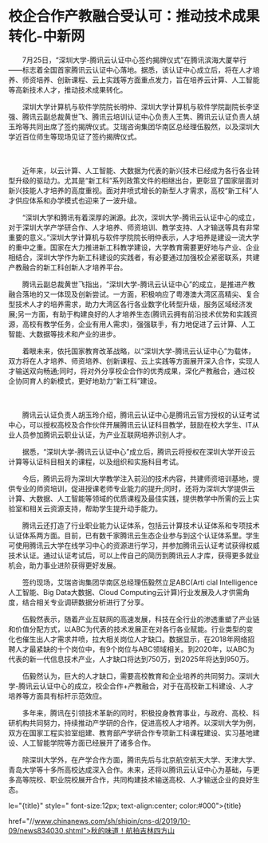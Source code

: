 # 校企合作产教融合受认可：推动技术成果转化-中新网

　　7月25日，“深圳大学-腾讯云认证中心签约揭牌仪式”在腾讯滨海大厦举行——标志着全国首家腾讯云认证中心落地。据悉，该认证中心成立后，将在人才培养、师资培养、创新课程、云上实践等方面重点发力，旨在培养云计算、人工智能等高新技术人才，推动技术成果转化。

　　深圳大学计算机与软件学院院长明仲、深圳大学计算机与软件学院副院长李坚强、腾讯云副总裁黄世飞、腾讯云培训认证中心负责人王隽、腾讯云认证负责人胡玉玲等共同出席了签约揭牌仪式。艾瑞咨询集团华南区总经理伍毅然，以及深圳大学近百位师生等现场见证了签约揭牌仪式。

　　

　　近年来，以云计算、人工智能、大数据为代表的新兴技术已经成为各行各业转型升级的驱动力。尤其是“新工科”系列政策文件的相继出台，更彰显了国家层面对新兴技能人才培养的高度重视。面对井喷式增长的新型人才需求，高校“新工科”人才供应体系和办学模式也迎来了一波升级。

　　“深圳大学和腾讯有着深厚的渊源。此次，深圳大学-腾讯云认证中心的成立，对于深圳大学产学研合作、人才培养、师资培训、教学支持、人才输送等具有非常重要的意义。”深圳大学计算机与软件学院院长明仲表示，人才培养是建设一流大学的重中之重。国家在大力推进新工科教学建设，大学教育需要更好地与产业、企业相结合，深圳大学作为新工科建设的实践者，有必要通过加强校企紧密联系，共建产教融合的新工科创新人才培养平台。

　　腾讯云副总裁黄世飞指出，“深圳大学-腾讯云认证中心”的成立，是推进产教融合落地的又一体现及创新尝试。一方面，积极响应了粤港澳大湾区高精尖、复合型技术人才的培养需求，助力大湾区各行各业数字化转型升级，服务区域经济发展;另一方面，有助于构建良好的人才培养生态(腾讯云拥有前沿技术优势和实践资源，高校有教学任务，企业有用人需求)，强强联手，有力地促进了云计算、人工智能、大数据等技术和产业的进步。

　　着眼未来，依托国家教育改革战略，以“深圳大学-腾讯云认证中心”为载体，双方将在人才培养、师资培养、创新课程、云上实践等方面展开深入合作，实现人才输送双向畅通;同时，将对外分享校企合作的优秀成果，深化产教融合，通过校企协同育人的新模式，更好地助力“新工科”建设。

　　

　　腾讯云认证负责人胡玉玲介绍，腾讯云认证中心是腾讯云官方授权的认证考试中心，可以授权高校及合作伙伴开展腾讯云认证科目教学，鼓励在校大学生、IT从业人员参加腾讯云职业认证，为产业互联网培养识别人才。

　　据悉，“深圳大学-腾讯云认证中心”成立后，腾讯云将授权在深圳大学开设云计算等认证科目相关的课程，以及组织和实施科目考试。

　　今后，腾讯云将为深圳大学教学注入前沿的技术内容，共建师资培训基地，提供专业的师资培训，促进授课老师专业能力的提升;同时，还将为深圳大学提供云计算、大数据、人工智能等领域的优质课程及最佳实践，提供教学中所需的云上实验室和相关云资源支持，帮助学生提升动手能力。

　　腾讯云还打造了行业职业能力认证体系，包括云计算技术认证体系和专项技术认证体系两方面。目前，已有数千家腾讯云生态企业参与到这个认证体系里。学生可使用腾讯云大学在线学习中心的资源进行学习，并参加腾讯云认证考试获得权威技术认证。通过认证考试后，可以上传自己的简历到腾讯云人才库，获得更多就业机会，助力事业进阶获得更好发展。

　　签约现场，艾瑞咨询集团华南区总经理伍毅然立足ABC(Arti cial Intelligence人工智能、Big Data大数据、Cloud Computing云计算)行业发展及人才供需角度，结合相关专业调研数据分析进行了分享。

　　伍毅然表示，随着产业互联网的高速发展，科技在全行业的渗透重塑了产业链和价值分配方式，以ABC为代表的技术发展正在对各行各业赋能。行业类型的变化也催生出人才需求井喷，拉大相关岗位人才缺口。数据显示，在2018年网络招聘人才最紧缺的十个岗位中，有9个岗位与ABC领域相关。到2020年，以ABC为代表的新一代信息技术产业，人才缺口将达到750万，到2025年将达到950万。

　　伍毅然认为，巨大的人才缺口，需要高校教育和企业培养的共同努力。深圳大学-腾讯云认证中心的成立，校企合作+产教融合，对于在高校新工科建设、人才培养等方面具有标杆示范效应。

　　多年来，腾讯在引领技术革新的同时，积极投身教育事业，与政府、高校、科研机构共同努力，持续推动产学研的合作，促进高校人才培养。以深圳大学为例，双方在国家工程实验室组建、教育部产学研合作专项新工科课程建设、实习基地建设、人工智能学院等方面已经展开了诸多合作。

　　除深圳大学外，在产学合作方面，腾讯先后与北京航空航天大学、天津大学、青岛大学等十多所高校达成深入合作。未来，还将以腾讯云认证中心为基础，与更多高等院校、职业院校展开合作，共同构建技术输送高校、人才输送企业的良好生态。

le="{title}" style=" font-size:12px; text-align:center; color:#000">{title}

href="//www.chinanews.com/sh/shipin/cns-d/2019/10-09/news834030.shtml">秋的味道！航拍吉林四方山
